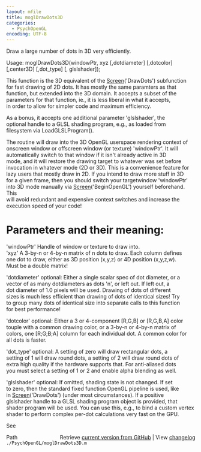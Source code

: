```yaml
---
layout: mfile
title: moglDrawDots3D
categories:
  - PsychOpenGL
encoding: UTF-8
---
```


Draw a large number of dots in 3D very efficiently.  

Usage: moglDrawDots3D(windowPtr, xyz [,dotdiameter] [,dotcolor] [,center3D] [,dot\_type] [, glslshader]);  

This function is the 3D equivalent of the [Screen](/docs/Screen)('DrawDots') subfunction  
for fast drawing of 2D dots. It has mostly the same paramters as that  
function, but extended into the 3D domain. It accepts a subset of the  
parameters for that function, ie., it is less liberal in what it accepts,  
in order to allow for simpler code and maximum efficiency.  

As a bonus, it accepts one additional parameter 'glslshader', the  
optional handle to a GLSL shading program, e.g., as loaded from  
filesystem via LoadGLSLProgram().  

The routine will draw into the 3D OpenGL userspace rendering context of  
onscreen window or offscreen window (or texture) 'windowPtr'. It will  
automatically switch to that window if it isn't already active in 3D  
mode, and it will restore the drawing target to whatever was set before  
invocation in whatever mode (2D or 3D). This is a convenience feature for  
lazy users that mostly draw in 2D. If you intend to draw more stuff in 3D  
for a given frame, then you should switch your targetwindow 'windowPtr'  
into 3D mode manually via [Screen](/docs/Screen)('BeginOpenGL') yourself beforehand. This  
will avoid redundant and expensive context switches and increase the  
execution speed of your code!  

# Parameters and their meaning:  

'windowPtr' Handle of window or texture to draw into.  
'xyz' A 3-by-n or 4-by-n matrix of n dots to draw. Each column defines  
one dot to draw, either as 3D position (x,y,z) or 4D position (x,y,z,w).  
Must be a double matrix!  

'dotdiameter' optional: Either a single scalar spec of dot diameter, or a  
vector of as many dotdiameters as dots 'n', or left out. If left out, a  
dot diameter of 1.0 pixels will be used. Drawing of dots of different  
sizes is much less efficient than drawing of dots of identical sizes! Try  
to group many dots of identical size into separate calls to this function  
for best performance!  

'dotcolor' optional: Either a 3 or 4-component [R,G,B] or [R,G,B,A] color  
touple with a common drawing color, or a 3-by-n or 4-by-n matrix of  
colors, one [R;G;B;A] column for each individual dot. A common color for  
all dots is faster.  

'dot\_type' optional: A setting of zero will draw rectangular dots, a  
setting of 1 will draw round dots, a setting of 2 will draw round dots of  
extra high quality if the hardware supports that. For anti-aliased dots  
you must select a setting of 1 or 2 and enable alpha blending as well.  

'glslshader' optional: If omitted, shading state is not changed. If set  
to zero, then the standard fixed function OpenGL pipeline is used, like  
in [Screen](/docs/Screen)('DrawDots') (under most circumstances). If a positive  
glslshader handle to a GLSL shading program object is provided, that  
shader program will be used. You can use this, e.g., to bind a custom vertex  
shader to perform complex per-dot calculations very fast on the GPU.  

See  


<div class="code_header" style="text-align:right;">
  <span style="float:left;">Path&nbsp;&nbsp;</span> <span class="counter">Retrieve <a href=
  "https://raw.github.com/Psychtoolbox-3/Psychtoolbox-3/beta/./PsychOpenGL/moglDrawDots3D.m">current version from GitHub</a> | View <a href=
  "https://github.com/Psychtoolbox-3/Psychtoolbox-3/commits/beta/./PsychOpenGL/moglDrawDots3D.m">changelog</a></span>
</div>
<div class="code">
  <code>./PsychOpenGL/moglDrawDots3D.m</code>
</div>
